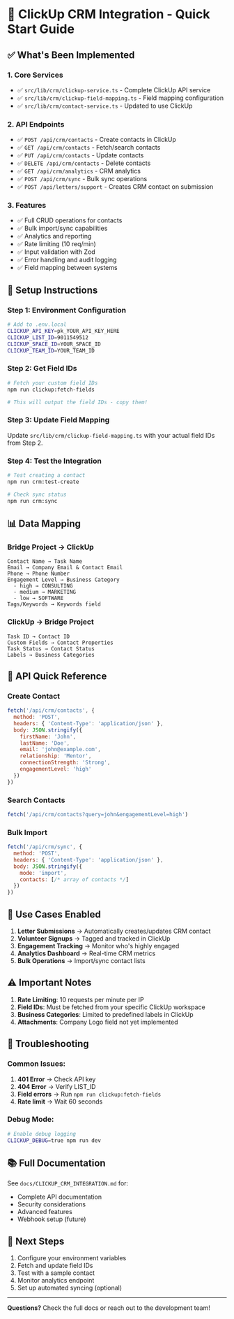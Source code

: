 # 🚀 ClickUp CRM Integration - Quick Start Guide

## ✅ What's Been Implemented

### 1. **Core Services**
- ✅ `src/lib/crm/clickup-service.ts` - Complete ClickUp API service
- ✅ `src/lib/crm/clickup-field-mapping.ts` - Field mapping configuration
- ✅ `src/lib/crm/contact-service.ts` - Updated to use ClickUp

### 2. **API Endpoints**
- ✅ `POST /api/crm/contacts` - Create contacts in ClickUp
- ✅ `GET /api/crm/contacts` - Fetch/search contacts
- ✅ `PUT /api/crm/contacts` - Update contacts
- ✅ `DELETE /api/crm/contacts` - Delete contacts
- ✅ `GET /api/crm/analytics` - CRM analytics
- ✅ `POST /api/crm/sync` - Bulk sync operations
- ✅ `POST /api/letters/support` - Creates CRM contact on submission

### 3. **Features**
- ✅ Full CRUD operations for contacts
- ✅ Bulk import/sync capabilities
- ✅ Analytics and reporting
- ✅ Rate limiting (10 req/min)
- ✅ Input validation with Zod
- ✅ Error handling and audit logging
- ✅ Field mapping between systems

## 🔧 Setup Instructions

### Step 1: Environment Configuration
```bash
# Add to .env.local
CLICKUP_API_KEY=pk_YOUR_API_KEY_HERE
CLICKUP_LIST_ID=9011549512
CLICKUP_SPACE_ID=YOUR_SPACE_ID
CLICKUP_TEAM_ID=YOUR_TEAM_ID
```

### Step 2: Get Field IDs
```bash
# Fetch your custom field IDs
npm run clickup:fetch-fields

# This will output the field IDs - copy them!
```

### Step 3: Update Field Mapping
Update `src/lib/crm/clickup-field-mapping.ts` with your actual field IDs from Step 2.

### Step 4: Test the Integration
```bash
# Test creating a contact
npm run crm:test-create

# Check sync status
npm run crm:sync
```

## 📊 Data Mapping

### Bridge Project → ClickUp
```
Contact Name → Task Name
Email → Company Email & Contact Email
Phone → Phone Number
Engagement Level → Business Category
  - high → CONSULTING
  - medium → MARKETING
  - low → SOFTWARE
Tags/Keywords → Keywords field
```

### ClickUp → Bridge Project
```
Task ID → Contact ID
Custom Fields → Contact Properties
Task Status → Contact Status
Labels → Business Categories
```

## 🔗 API Quick Reference

### Create Contact
```javascript
fetch('/api/crm/contacts', {
  method: 'POST',
  headers: { 'Content-Type': 'application/json' },
  body: JSON.stringify({
    firstName: 'John',
    lastName: 'Doe',
    email: 'john@example.com',
    relationship: 'Mentor',
    connectionStrength: 'Strong',
    engagementLevel: 'high'
  })
})
```

### Search Contacts
```javascript
fetch('/api/crm/contacts?query=john&engagementLevel=high')
```

### Bulk Import
```javascript
fetch('/api/crm/sync', {
  method: 'POST',
  headers: { 'Content-Type': 'application/json' },
  body: JSON.stringify({
    mode: 'import',
    contacts: [/* array of contacts */]
  })
})
```

## 🎯 Use Cases Enabled

1. **Letter Submissions** → Automatically creates/updates CRM contact
2. **Volunteer Signups** → Tagged and tracked in ClickUp
3. **Engagement Tracking** → Monitor who's highly engaged
4. **Analytics Dashboard** → Real-time CRM metrics
5. **Bulk Operations** → Import/sync contact lists

## ⚠️ Important Notes

1. **Rate Limiting**: 10 requests per minute per IP
2. **Field IDs**: Must be fetched from your specific ClickUp workspace
3. **Business Categories**: Limited to predefined labels in ClickUp
4. **Attachments**: Company Logo field not yet implemented

## 🐛 Troubleshooting

### Common Issues:
1. **401 Error** → Check API key
2. **404 Error** → Verify LIST_ID
3. **Field errors** → Run `npm run clickup:fetch-fields`
4. **Rate limit** → Wait 60 seconds

### Debug Mode:
```bash
# Enable debug logging
CLICKUP_DEBUG=true npm run dev
```

## 📚 Full Documentation

See `docs/CLICKUP_CRM_INTEGRATION.md` for:
- Complete API documentation
- Security considerations
- Advanced features
- Webhook setup (future)

## 🚀 Next Steps

1. Configure your environment variables
2. Fetch and update field IDs
3. Test with a sample contact
4. Monitor analytics endpoint
5. Set up automated syncing (optional)

---

**Questions?** Check the full docs or reach out to the development team! 